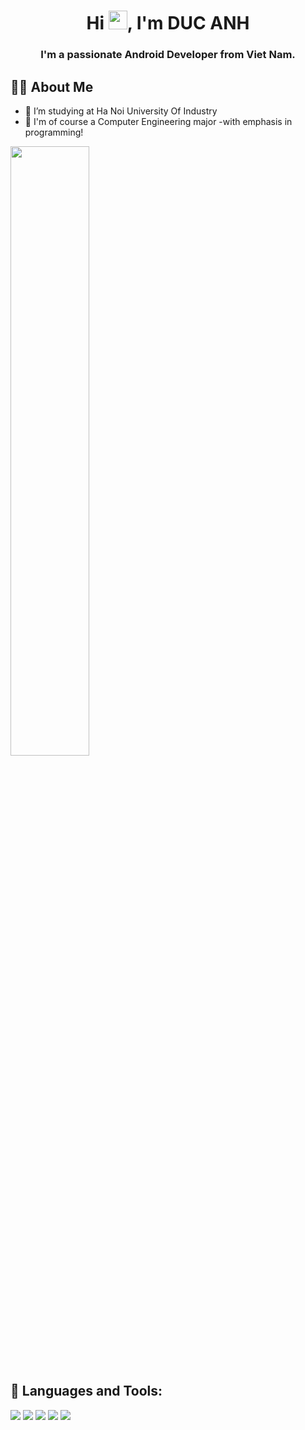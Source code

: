 <h1 align="center">Hi <img src="https://raw.githubusercontent.com/MartinHeinz/MartinHeinz/master/wave.gif" width="30px">, I'm DUC ANH</h1>
<h3 align="center">I'm a passionate Android Developer from Viet Nam.</h3>


## 🙋‍♂️ About Me

- 🔭 I’m studying at Ha Noi University Of Industry
- 🌱  I'm of course a Computer Engineering major -with emphasis in programming!
<img alt="" width="50%" class="hCL kVc L4E MIw" importance="auto" loading="auto" src="https://i.pinimg.com/originals/8a/2e/4c/8a2e4c79a1b9c983dc6bf8d6cbada43a.gif">

## 🚀 Languages and Tools:

<p align="left" > 
    <a href="https://developer.android.com/" margin-left="35px" target="_blank"> <img src="https://img.icons8.com/fluency/48/000000/android-os.png"/></a>
    <a href="https://www.java.com/en/" margin-left="35px" target="_blank"> <img src="https://img.icons8.com/color/48/000000/java-coffee-cup-logo--v1.png"/></a>
    <a href="https://firebase.google.com/"> <img src="https://img.icons8.com/color/48/000000/firebase.png"/></a>
    <a href="https://www.mysql.com/" target="_blank"><img src="https://img.icons8.com/color/48/000000/mysql-logo.png"/></a>
    <a href="https://github.com/" target="_blank"><img src="https://img.icons8.com/nolan/64/github.png"/></a>
</p>




